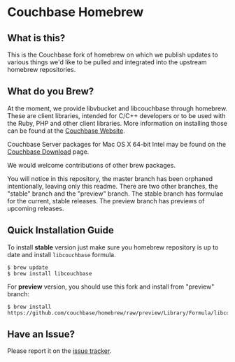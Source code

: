 Couchbase Homebrew
==================

What is this?
-------------
This is the Couchbase fork of homebrew on which we publish updates to
various things we'd like to be pulled and integrated into the upstream
homebrew repositories.

What do you Brew?
-----------------
At the moment, we provide libvbucket and libcouchbase through homebrew.
These are client libraries, intended for C/C++ developers or to be used
with the Ruby, PHP and other client libraries.  More information on
installing those can be found at the [Couchbase Website][cbdevelop].

Couchbase Server packages for Mac OS X 64-bit Intel may be found on the
[Couchbase Download][cbdownload] page.

We would welcome contributions of other brew packages.

You will notice in this repository, the master branch has been orphaned
intentionally, leaving only this readme.  There are two other branches,
the "stable" branch and the "preview" branch.  The stable branch
has formulae for the current, stable releases.  The preview branch has
previews of upcoming releases.

Quick Installation Guide
------------------------

To install **stable** version just make sure you homebrew repository is
up to date and install `libcouchbase` formula.

    $ brew update
    $ brew install libcouchbase


For **preview** version, you should use this fork and install from
"preview" branch:

    $ brew install https://github.com/couchbase/homebrew/raw/preview/Library/Formula/libcouchbase.rb

Have an Issue?
--------------
Please report it on the [issue tracker][cblibcouchbaseissues].

[cbdevelop]:http://www.couchbase.com/develop
[cblibcouchbaseissues]:http://www.couchbase.com/issues/browse/CCBC
[cbdownload]:http://www.couchbase.com/download
